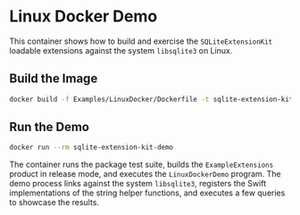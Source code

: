 # Linux Docker Demo

This container shows how to build and exercise the `SQLiteExtensionKit` loadable extensions
against the system `libsqlite3` on Linux.

## Build the Image

```bash
docker build -f Examples/LinuxDocker/Dockerfile -t sqlite-extension-kit-demo .
```

## Run the Demo

```bash
docker run --rm sqlite-extension-kit-demo
```

The container runs the package test suite, builds the `ExampleExtensions` product in release
mode, and executes the `LinuxDockerDemo` program. The demo process links against the system
`libsqlite3`, registers the Swift implementations of the string helper functions, and executes a
few queries to showcase the results.
